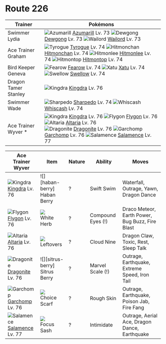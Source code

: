 # Route 226

Trainer              | Pokémons
---                  | ---
Swimmer Lydia        | ![][184]  [Azumarill] Lv. 73  ![][087]  [Dewgong] Lv. 73  ![][321]  [Wailord] Lv. 73
Ace Trainer Graham   | ![][236]  [Tyrogue] Lv. 74  ![][107]  [Hitmonchan] Lv. 74  ![][106]  [Hitmonlee] Lv. 74  ![][237]  [Hitmontop] Lv. 74
Bird Keeper Geneva   | ![][022]  [Fearow] Lv. 74  ![][178]  [Xatu] Lv. 74  ![][277]  [Swellow] Lv. 74
Dragon Tamer Stanley | ![][230]  [Kingdra] Lv. 76
Swimmer Wade         | ![][319]  [Sharpedo] Lv. 74  ![][340]  [Whiscash] Lv. 74
Ace Trainer Wyver *  | ![][230]  [Kingdra] Lv. 76  ![][330]  [Flygon] Lv. 76  ![][334]  [Altaria] Lv. 76 <br> ![][149]  [Dragonite] Lv. 76  ![][445]  [Garchomp] Lv. 76  ![][373]  [Salamence] Lv. 77

Ace Trainer Wyver  | Item         | Nature | Ability           | Moves
---                | ---          | ---    | ---               | ---
![][230]<br> [Kingdra] Lv. 76         | ![][haban-berry]<br> Haban Berry        | ?        | Swift Swim          | Waterfall, Outrage, Yawn, Dragon Dance
![][330]<br> [Flygon] Lv. 76          | ![][white-herb]<br> White Herb          | ?        | Compound Eyes (!)   | Draco Meteor, Earth Power, Bug Buzz, Fire Blast
![][334]<br> [Altaria] Lv. 76         | ![][leftovers]<br> Leftovers            | ?        | Cloud Nine          | Dragon Claw, Toxic, Rest, Sleep Talk
![][149]<br> [Dragonite] Lv. 76       | ![][sitrus-berry]<br> Sitrus Berry      | ?        | Marvel Scale (!)    | Outrage, Earthquake, Extreme Speed, Iron Tail
![][445]<br> [Garchomp] Lv. 76        | ![][choice-scarf]<br> Choice Scarf      | ?        | Rough Skin          | Outrage, Earthquake, Poison Jab, Fire Fang
![][373]<br> [Salamence] Lv. 77       | ![][focus-sash]<br> Focus Sash          | ?        | Intimidate          | Outrage, Aerial Ace, Dragon Dance, Earthquake


[022]: https://raw.githubusercontent.com/PokeAPI/sprites/master/sprites/pokemon/22.png "Fearow"
[087]: https://raw.githubusercontent.com/PokeAPI/sprites/master/sprites/pokemon/87.png "Dewgong"
[106]: https://raw.githubusercontent.com/PokeAPI/sprites/master/sprites/pokemon/106.png "Hitmonlee"
[107]: https://raw.githubusercontent.com/PokeAPI/sprites/master/sprites/pokemon/107.png "Hitmonchan"
[149]: https://raw.githubusercontent.com/PokeAPI/sprites/master/sprites/pokemon/149.png "Dragonite"
[178]: https://raw.githubusercontent.com/PokeAPI/sprites/master/sprites/pokemon/178.png "Xatu"
[184]: https://raw.githubusercontent.com/PokeAPI/sprites/master/sprites/pokemon/184.png "Azumarill"
[230]: https://raw.githubusercontent.com/PokeAPI/sprites/master/sprites/pokemon/230.png "Kingdra"
[236]: https://raw.githubusercontent.com/PokeAPI/sprites/master/sprites/pokemon/236.png "Tyrogue"
[237]: https://raw.githubusercontent.com/PokeAPI/sprites/master/sprites/pokemon/237.png "Hitmontop"
[277]: https://raw.githubusercontent.com/PokeAPI/sprites/master/sprites/pokemon/277.png "Swellow"
[319]: https://raw.githubusercontent.com/PokeAPI/sprites/master/sprites/pokemon/319.png "Sharpedo"
[321]: https://raw.githubusercontent.com/PokeAPI/sprites/master/sprites/pokemon/321.png "Wailord"
[330]: https://raw.githubusercontent.com/PokeAPI/sprites/master/sprites/pokemon/330.png "Flygon"
[334]: https://raw.githubusercontent.com/PokeAPI/sprites/master/sprites/pokemon/334.png "Altaria"
[340]: https://raw.githubusercontent.com/PokeAPI/sprites/master/sprites/pokemon/340.png "Whiscash"
[373]: https://raw.githubusercontent.com/PokeAPI/sprites/master/sprites/pokemon/373.png "Salamence"
[445]: https://raw.githubusercontent.com/PokeAPI/sprites/master/sprites/pokemon/445.png "Garchomp"
[Fearow]: /pokemon_changes/022.md
[Dewgong]: /pokemon_changes/087.md
[Hitmonlee]: /pokemon_changes/106.md
[Hitmonchan]: /pokemon_changes/107.md
[Dragonite]: /pokemon_changes/149.md
[Xatu]: /pokemon_changes/178.md
[Azumarill]: /pokemon_changes/184.md
[Kingdra]: /pokemon_changes/230.md
[Tyrogue]: /pokemon_changes/236.md
[Hitmontop]: /pokemon_changes/237.md
[Swellow]: /pokemon_changes/277.md
[Sharpedo]: /pokemon_changes/319.md
[Wailord]: /pokemon_changes/321.md
[Flygon]: /pokemon_changes/330.md
[Altaria]: /pokemon_changes/334.md
[Whiscash]: /pokemon_changes/340.md
[Salamence]: /pokemon_changes/373.md
[Garchomp]: /pokemon_changes/445.md
[choice-scarf]: https://raw.githubusercontent.com/PokeAPI/sprites/master/sprites/items/choice-scarf.png
[focus-sash]: https://raw.githubusercontent.com/PokeAPI/sprites/master/sprites/items/focus-sash.png
[white-herb]: https://raw.githubusercontent.com/PokeAPI/sprites/master/sprites/items/white-herb.png
[leftovers]: https://raw.githubusercontent.com/PokeAPI/sprites/master/sprites/items/leftovers.png
